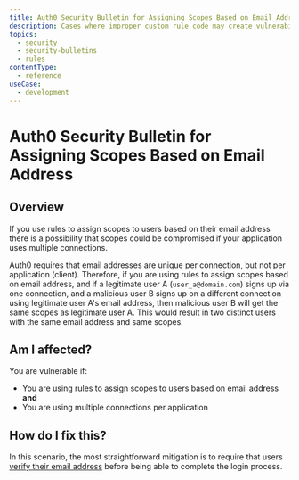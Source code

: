 ```yaml
---
title: Auth0 Security Bulletin for Assigning Scopes Based on Email Address
description: Cases where improper custom rule code may create vulnerabilities in the authentication flow.
topics:
  - security
  - security-bulletins
  - rules
contentType:
  - reference
useCase:
  - development
---
```


# Auth0 Security Bulletin for Assigning Scopes Based on Email Address

## Overview

If you use rules to assign scopes to users based on their email address there is a possibility that scopes could be compromised if your application uses multiple connections.

Auth0 requires that email addresses are unique per connection, but not per application (client). Therefore, if you are using rules to assign scopes based on email address, and if a legitimate user A (`user_a@domain.com`) signs up via one connection, and a malicious user B signs up on a different connection using legitimate user A's email address, then malicious user B will get the same scopes as legitimate user A. This would result in two distinct users with the same email address and same scopes.

## Am I affected?

You are vulnerable if:

* You are using rules to assign scopes to users based on email address **and**
* You are using multiple connections per application

## How do I fix this?

In this scenario, the most straightforward mitigation is to require that users [verify their email address](/api/management/v2#!/Jobs/post_verification_email) before being able to complete the login process.

